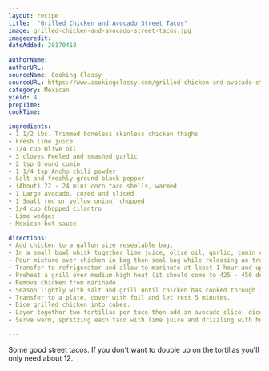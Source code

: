 ```yaml
---
layout: recipe
title:  "Grilled Chicken and Avocado Street Tacos"
image: grilled-chicken-and-avocado-street-tacos.jpg
imagecredit:
dateAdded: 20170418

authorName: 
authorURL: 
sourceName: Cooking Classy
sourceURL: https://www.cookingclassy.com/grilled-chicken-and-avocado-street-tacos/
category: Mexican
yield: 4
prepTime: 
cookTime: 

ingredients:
- 1 1/2 lbs. Trimmed boneless skinless chicken thighs 
- Fresh lime juice
- 1/4 cup Olive oil
- 3 cloves Peeled and smashed garlic
- 2 tsp Ground cumin
- 1 1/4 tsp Ancho chili powder 
- Salt and freshly ground black pepper
- (About) 22 - 24 mini corn taco shells, warmed
- 1 Large avocado, cored and sliced
- 1 Small red or yellow onion, chopped
- 1/4 cup Chopped cilantro 
- Lime wedges
- Mexican hot sauce

directions:
- Add chicken to a gallon size resealable bag.
- In a small bowl whisk together lime juice, olive oil, garlic, cumin chili powder, 1 tsp salt and 3/4 tsp pepper.
- Pour mixture over chicken in bag then seal bag while releasing an trapped air. Rub marinade over chicken.
- Transfer to refrigerator and allow to marinate at least 1 hour and up to 6 hours.
- Preheat a grill over medium-high heat (it should come to 425 - 450 degrees).
- Remove chicken from marinade. 
- Season lightly with salt and grill until chicken has cooked through (thickest center should register from 165), turning once halfway through grilling, about 4 - 5 minutes per side.
- Transfer to a plate, cover with foil and let rest 5 minutes.
- Dice grilled chicken into cubes.
- Layer together two tortillas per taco then add an avocado slice, diced chicken, onions and cilantro.
- Serve warm, spritzing each taco with lime juice and drizzling with hot sauce.

---
```


Some good street tacos. If you don't want to double up on the tortillas you'll only need about 12.